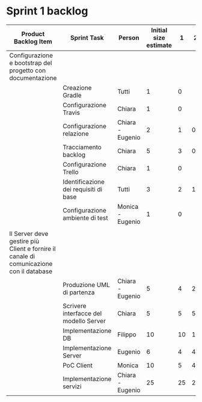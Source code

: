 # Sprint 1 backlog

| Product Backlog Item                                                                   | Sprint Task                 | Person           | Initial size estimate |1                       | 2  | 3  | 4  | 5  | 6  | 7  | 8 | 9 | 10 |
|----------------------------------------------------------------------------------------|-----------------------------|------------------|-----------------------|-------------------------|----|----|----|----|----|----|---|---|----|
| Configurazione e bootstrap del progetto con documentazione                             
|| Creazione Gradle            | Tutti            | 1                     | 0                       |    |    |    |    |    |    |   |   |    |
|| Configurazione Travis                                                                  | Chiara                      | 1                | 0                     |                         |    |    |    |    |    |    |   |   |    |
|| Configurazione relazione                                                               | Chiara - Eugenio            | 2                | 1                     | 0                       |    |    |    |    |    |    |   |   |    |
|| Tracciamento backlog                                                                   | Chiara                      | 5                | 3                     | 0                       |    |    |    |    |    |    |   |   |    |
|| Configurazione Trello                                                                  | Chiara                      | 1                | 0                     |                         |    |    |    |    |    |    |   |   |    |
|| Identificazione dei requisiti di base                                                  | Tutti                       | 3                | 2                     | 1                       | 0  |    |    |    |    |    |   |   |    |
|| Configurazione ambiente di test                                                        | Monica - Eugenio            | 1                | 0                     |                         |    |    |    |    |    |    |   |   |    |
|                                                                                        |                             |                  |                       |                         |    |    |    |    |    |    |   |   |    |
| Il Server deve gestire più Client e fornire il canale di comunicazione con il database 
|| Produzione UML di partenza  | Chiara - Eugenio | 5                     | 4                       | 2  | 0  |    |    |    |    |   |   |    |
|| Scrivere interfacce del modello Server                                                 | Chiara                      | 5                | 5                     | 5                       | 3  | 0  |    |    |    |    |   |   |    |
|| Implementazione DB                                                                     | Filippo                     | 10               | 10                    | 10                      | 10 | 10 | 10 | 10 | 10 | 8  | 6 | 6 |    |
|| Implementazione Server                                                                 | Eugenio                     | 6                | 4                     | 4                       | 2  | 0  |    |    |    |    |   |   |    |
|| PoC Client                                                                             | Monica                      | 10               | 5                     | 4                       | 4  | 3  | 3  | 2  | 2  | 1  | 1 | 0 |    |
|| Implementazione servizi                                                                | Chiara - Eugenio            | 25               | 25                    | 25                      | 25 | 25 | 20 | 18 | 15 | 10 | 6 | 0 |    |
